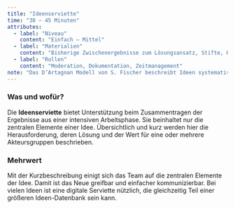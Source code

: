 ```yaml
---
title: "Ideenserviette"
time: "30 – 45 Minuten"
attributes:
  - label: "Niveau"
    content: "Einfach – Mittel"
  - label: "Materialien"
    content: "Bisherige Zwischenergebnisse zum Lösungsansatz, Stifte, Klebezettel"
  - label: "Rollen"
    content: "Moderation, Dokumentation, Zeitmanagement"
note: "Das D’Artagnan Modell von S. Fischer beschreibt Ideen systematisch. Ideen haben immer einen Anlass: Es wurde auf ein ungelöstes Problem gestoßen oder eine unbewältigte Herausforderung gesehen. Die Lösung ist das Neue, was häufig als Idee verstanden wird. Der Wert beschreibt die besondere Bedeutung der Lösung für die Betroffenen der Idee."
---
```


### Was und wofür?

Die **Ideenserviette** bietet Unterstützung beim Zusammentragen der Ergebnisse aus einer intensiven Arbeitsphase. Sie beinhaltet nur die zentralen Elemente einer Idee. Übersichtlich und kurz werden hier die Herausforderung, deren Lösung und der Wert für eine oder mehrere Akteursgruppen beschrieben.

### Mehrwert

Mit der Kurzbeschreibung einigt sich das Team auf die zentralen Elemente der Idee. Damit ist das Neue greifbar und einfacher kommunizierbar. Bei vielen Ideen ist eine digitale Serviette nützlich, die gleichzeitig Teil einer größeren Ideen-Datenbank sein kann.
